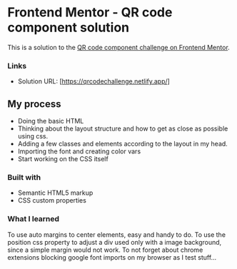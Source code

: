 # Frontend Mentor - QR code component solution

This is a solution to the [QR code component challenge on Frontend Mentor](https://www.frontendmentor.io/challenges/qr-code-component-iux_sIO_H).

### Links

- Solution URL: [https://qrcodechallenge.netlify.app/]

## My process

- Doing the basic HTML
- Thinking about the layout structure and how to get as close as possible using css.
- Adding a few classes and elements according to the layout in my head.
- Importing the font and creating color vars
- Start working on the CSS itself

### Built with

- Semantic HTML5 markup
- CSS custom properties

### What I learned

To use auto margins to center elements, easy and handy to do.
To use the position css property to adjust a div used only with a image background, since a simple margin would not work.
To not forget about chrome extensions blocking google font imports on my browser as I test stuff...
